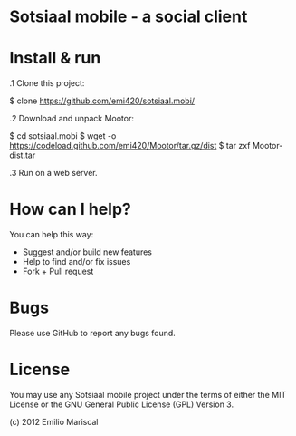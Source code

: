 # Sotsiaal mobile - a social client

# Install & run

.1 Clone this project:

$ clone https://github.com/emi420/sotsiaal.mobi/

.2 Download and unpack Mootor:

$ cd sotsiaal.mobi
$ wget -o https://codeload.github.com/emi420/Mootor/tar.gz/dist
$ tar zxf Mootor-dist.tar

.3 Run on a web server.

# How can I help?

You can help this way:

* Suggest and/or build new features
* Help to find and/or fix issues
* Fork + Pull request

# Bugs

Please use GitHub to report any bugs found. 

# License

You may use any Sotsiaal mobile project under the terms of either the MIT License or the GNU General Public License (GPL) Version 3.

(c) 2012 Emilio Mariscal